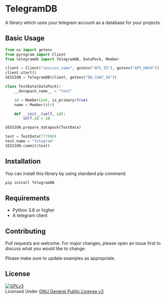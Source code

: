 # TelegramDB
A library which uses your telegram account as a database for your projects.

## Basic Usage
```python
from os import getenv
from pyrogram import Client
from telegramdb import TelegramDB, DataPack, Member

client = Client("session_name", getenv("API_ID"), getenv("API_HASH"))
client.start()
SESSION = TelegramDB(client, getenv("DB_CHAT_ID"))

class TestData(DataPack):
    __datapack_name__ = "test"

    id = Member(int, is_primary=True)
    name = Member(str)

    def __init__(self, id):
        self.id = id

SESSION.prepare_datapack(TestData)

test = TestData(777000)
test.name = "Telegram"
SESSION.commit(test)
```

## Installation
You can install this library by using standard pip command.
```bash
pip install TelegramDB
```

## Requirements
- Python 3.8 or higher
- A telegram client

## Contributing
Pull requests are welcome. For major changes, please open an issue first to discuss what you would like to change.

Please make sure to update examples as appropriate.

## License
[![GPLv3](https://www.gnu.org/graphics/gplv3-127x51.png)](https://www.gnu.org/licenses/gpl-3.0.en.html)
<br>Licensed Under <a href="https://www.gnu.org/licenses/gpl-3.0.en.html">GNU General Public License v3</a>
